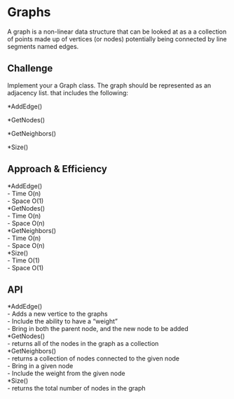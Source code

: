 # Graphs

A graph is a non-linear data structure that can be looked at as a a collection of points made up of vertices (or nodes) potentially being connected by line segments named edges.  

## Challenge
Implement your a Graph class. The graph should be represented as an adjacency list. that includes the following:  

*AddEdge()  

*GetNodes()  

*GetNeighbors()  

*Size()  

## Approach & Efficiency
*AddEdge()  
	- Time O(n)  
	- Space O(1)  
*GetNodes()  
	- Time O(n)  
	- Space O(n)  
*GetNeighbors()  
	- Time O(n)  
	- Space O(n)  
*Size()  
	- Time O(1)  
	- Space O(1)  

## API
*AddEdge()  
	- Adds a new vertice to the graphs  
	- Include the ability to have a “weight”  
	- Bring in both the parent node, and the new node to be added  
*GetNodes()  
	- returns all of the nodes in the graph as a collection  
*GetNeighbors()  
	- returns a collection of nodes connected to the given node  
	- Bring in a given node  
	- Include the weight from the given node    
*Size()  
	- returns the total number of nodes in the graph  
